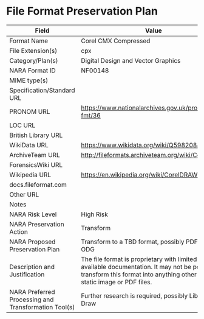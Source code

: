 # File Format Preservation Plan
  | Field | Value |
  | ----------- | ----------- |
  | Format Name | Corel CMX Compressed | 
| File Extension(s) | cpx | 
| Category/Plan(s) | Digital Design and Vector Graphics | 
| NARA Format ID | NF00148 | 
| MIME type(s) |  | 
| Specification/Standard URL |  | 
| PRONOM URL | <https://www.nationalarchives.gov.uk/pronom/x-fmt/36> | 
| LOC URL |  | 
| British Library URL |  | 
| WikiData URL | <https://www.wikidata.org/wiki/Q59820886> | 
| ArchiveTeam URL | <http://fileformats.archiveteam.org/wiki/CorelDRAW> | 
| ForensicsWiki URL |  | 
| Wikipedia URL | <https://en.wikipedia.org/wiki/CorelDRAW> | 
| docs.fileformat.com |  | 
| Other URL |  | 
| Notes |  | 
| NARA Risk Level | High Risk | 
| NARA Preservation Action | Transform | 
| NARA Proposed Preservation Plan | Transform to a TBD format, possibly PDF, TIFF, or ODG | 
| Description and Justification | The file format is proprietary with limited open or available documentation. It may not be possible to transform this format into anything other than static image or PDF files. | 
| NARA Preferred Processing and Transformation Tool(s) | Further research is required, possibly LibreOffice Draw | 
